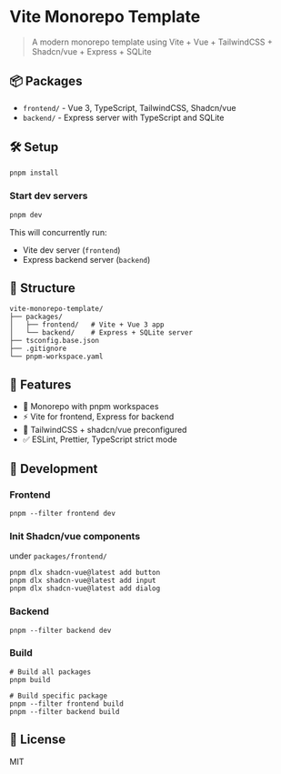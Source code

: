 # Vite Monorepo Template

> A modern monorepo template using Vite + Vue + TailwindCSS + Shadcn/vue + Express + SQLite

## 📦 Packages

- `frontend/` - Vue 3, TypeScript, TailwindCSS, Shadcn/vue
- `backend/` - Express server with TypeScript and SQLite

## 🛠 Setup

```bash
pnpm install
```

### Start dev servers
```bash
pnpm dev
```

This will concurrently run:
- Vite dev server (`frontend`)
- Express backend server (`backend`)

## 📂 Structure
```
vite-monorepo-template/
├── packages/
│   ├── frontend/   # Vite + Vue 3 app
│   └── backend/    # Express + SQLite server
├── tsconfig.base.json
├── .gitignore
└── pnpm-workspace.yaml
```

## 🧪 Features
- 🌿 Monorepo with pnpm workspaces
- ⚡ Vite for frontend, Express for backend
- 🎨 TailwindCSS + shadcn/vue preconfigured
- ✅ ESLint, Prettier, TypeScript strict mode

## 🚀 Development

### Frontend

```
pnpm --filter frontend dev
```

### Init Shadcn/vue components

under `packages/frontend/`
```
pnpm dlx shadcn-vue@latest add button
pnpm dlx shadcn-vue@latest add input
pnpm dlx shadcn-vue@latest add dialog
```

### Backend

```
pnpm --filter backend dev
```

### Build

```
# Build all packages
pnpm build

# Build specific package
pnpm --filter frontend build
pnpm --filter backend build
```

## 🧭 License
MIT